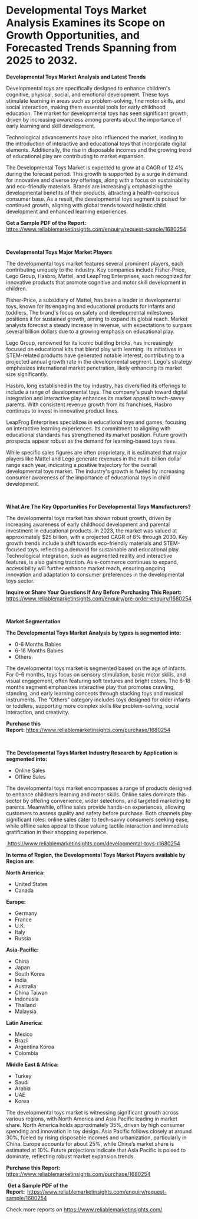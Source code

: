<p><h1>Developmental Toys Market Analysis Examines its Scope on Growth Opportunities, and Forecasted Trends Spanning from 2025 to 2032.</h1></p><p><strong>Developmental Toys Market Analysis and Latest Trends</strong></p>
<p><p>Developmental toys are specifically designed to enhance children's cognitive, physical, social, and emotional development. These toys stimulate learning in areas such as problem-solving, fine motor skills, and social interaction, making them essential tools for early childhood education. The market for developmental toys has seen significant growth, driven by increasing awareness among parents about the importance of early learning and skill development. </p><p>Technological advancements have also influenced the market, leading to the introduction of interactive and educational toys that incorporate digital elements. Additionally, the rise in disposable incomes and the growing trend of educational play are contributing to market expansion. </p><p>The Developmental Toys Market is expected to grow at a CAGR of 12.4% during the forecast period. This growth is supported by a surge in demand for innovative and diverse toy offerings, along with a focus on sustainability and eco-friendly materials. Brands are increasingly emphasizing the developmental benefits of their products, attracting a health-conscious consumer base. As a result, the developmental toys segment is poised for continued growth, aligning with global trends toward holistic child development and enhanced learning experiences.</p></p>
<p><strong>Get a Sample PDF of the Report:&nbsp;</strong> <a href="https://www.reliablemarketinsights.com/enquiry/request-sample/1680254?utm_campaign=2261&utm_medium=2&utm_source=Github&utm_content=ia&utm_term=09022025&utm_id=developmental-toys">https://www.reliablemarketinsights.com/enquiry/request-sample/1680254</a></p>
<p>&nbsp;</p>
<p><strong>Developmental Toys Major Market Players</strong></p>
<p><p>The developmental toys market features several prominent players, each contributing uniquely to the industry. Key companies include Fisher-Price, Lego Group, Hasbro, Mattel, and LeapFrog Enterprises, each recognized for innovative products that promote cognitive and motor skill development in children.</p><p>Fisher-Price, a subsidiary of Mattel, has been a leader in developmental toys, known for its engaging and educational products for infants and toddlers. The brand's focus on safety and developmental milestones positions it for sustained growth, aiming to expand its global reach. Market analysts forecast a steady increase in revenue, with expectations to surpass several billion dollars due to a growing emphasis on educational play.</p><p>Lego Group, renowned for its iconic building bricks, has increasingly focused on educational kits that blend play with learning. Its initiatives in STEM-related products have generated notable interest, contributing to a projected annual growth rate in the developmental segment. Lego's strategy emphasizes international market penetration, likely enhancing its market size significantly.</p><p>Hasbro, long established in the toy industry, has diversified its offerings to include a range of developmental toys. The company's push toward digital integration and interactive play enhances its market appeal to tech-savvy parents. With consistent revenue growth from its franchises, Hasbro continues to invest in innovative product lines.</p><p>LeapFrog Enterprises specializes in educational toys and games, focusing on interactive learning experiences. Its commitment to aligning with educational standards has strengthened its market position. Future growth prospects appear robust as the demand for learning-based toys rises.</p><p>While specific sales figures are often proprietary, it is estimated that major players like Mattel and Lego generate revenues in the multi-billion dollar range each year, indicating a positive trajectory for the overall developmental toys market. The industry's growth is fueled by increasing consumer awareness of the importance of educational toys in child development.</p></p>
<p>&nbsp;</p>
<p><strong>What Are The Key Opportunities For Developmental Toys Manufacturers?</strong></p>
<p><p>The developmental toys market has shown robust growth, driven by increasing awareness of early childhood development and parental investment in educational products. In 2023, the market was valued at approximately $25 billion, with a projected CAGR of 8% through 2030. Key growth trends include a shift towards eco-friendly materials and STEM-focused toys, reflecting a demand for sustainable and educational play. Technological integration, such as augmented reality and interactive features, is also gaining traction. As e-commerce continues to expand, accessibility will further enhance market reach, ensuring ongoing innovation and adaptation to consumer preferences in the developmental toys sector.</p></p>
<p><strong>Inquire or Share Your Questions If Any Before Purchasing This Report:</strong> <a href="https://www.reliablemarketinsights.com/enquiry/pre-order-enquiry/1680254?utm_campaign=2261&utm_medium=2&utm_source=Github&utm_content=ia&utm_term=09022025&utm_id=developmental-toys">https://www.reliablemarketinsights.com/enquiry/pre-order-enquiry/1680254</a></p>
<p>&nbsp;</p>
<p><strong>Market Segmentation</strong></p>
<p><strong>The Developmental Toys Market Analysis by types is segmented into:</strong></p>
<p><ul><li>0-6 Months Babies</li><li>6-18 Months Babies</li><li>Others</li></ul></p>
<p><p>The developmental toys market is segmented based on the age of infants. For 0-6 months, toys focus on sensory stimulation, basic motor skills, and visual engagement, often featuring soft textures and bright colors. The 6-18 months segment emphasizes interactive play that promotes crawling, standing, and early learning concepts through stacking toys and musical instruments. The "Others" category includes toys designed for older infants or toddlers, supporting more complex skills like problem-solving, social interaction, and creativity.</p></p>
<p><strong>Purchase this Report:&nbsp;</strong><a href="https://www.reliablemarketinsights.com/purchase/1680254?utm_campaign=2261&utm_medium=2&utm_source=Github&utm_content=ia&utm_term=09022025&utm_id=developmental-toys">https://www.reliablemarketinsights.com/purchase/1680254</a></p>
<p>&nbsp;</p>
<p><strong>The Developmental Toys Market Industry Research by Application is segmented into:</strong></p>
<p><ul><li>Online Sales</li><li>Offline Sales</li></ul></p>
<p><p>The developmental toys market encompasses a range of products designed to enhance children’s learning and motor skills. Online sales dominate this sector by offering convenience, wider selections, and targeted marketing to parents. Meanwhile, offline sales provide hands-on experiences, allowing customers to assess quality and safety before purchase. Both channels play significant roles: online sales cater to tech-savvy consumers seeking ease, while offline sales appeal to those valuing tactile interaction and immediate gratification in their shopping experience.</p></p>
<p><a href="https://www.reliablemarketinsights.com/developmental-toys-r1680254?utm_campaign=2261&utm_medium=2&utm_source=Github&utm_content=ia&utm_term=09022025&utm_id=developmental-toys">&nbsp;https://www.reliablemarketinsights.com/developmental-toys-r1680254</a></p>
<p><strong>In terms of Region, the Developmental Toys Market Players available by Region are:</strong></p>
<p>
    <p> <strong> North America: </strong>
        <ul>
            <li>United States</li>
            <li>Canada</li>
        </ul>
        </p> 
    <p> <strong> Europe: </strong>
        <ul>
            <li>Germany</li>
            <li>France</li>
            <li>U.K.</li>
            <li>Italy</li>
            <li>Russia</li>
        </ul>
        </p> 
    <p> <strong> Asia-Pacific: </strong>
        <ul>
            <li>China</li>
            <li>Japan</li>
            <li>South Korea</li>
            <li>India</li>
            <li>Australia</li>
            <li>China Taiwan</li>
            <li>Indonesia</li>
            <li>Thailand</li>
            <li>Malaysia</li>
        </ul>
        </p> 
    <p> <strong> Latin America: </strong>
        <ul>
            <li>Mexico</li>
            <li>Brazil</li>
            <li>Argentina Korea</li>
            <li>Colombia</li>
        </ul>
        </p> 
    <p> <strong> Middle East & Africa: </strong>
        <ul>
            <li>Turkey</li>
            <li>Saudi</li>
            <li>Arabia</li>
            <li>UAE</li>
            <li>Korea</li>
        </ul>
    </p>
    </p>
<p><p>The developmental toys market is witnessing significant growth across various regions, with North America and Asia Pacific leading in market share. North America holds approximately 35%, driven by high consumer spending and innovation in toy design. Asia Pacific follows closely at around 30%, fueled by rising disposable incomes and urbanization, particularly in China. Europe accounts for about 25%, while China’s market share is estimated at 10%. Future projections indicate that Asia Pacific is poised to dominate, reflecting robust market expansion trends.</p></p>
<p><strong>Purchase this Report: </strong><a href="https://www.reliablemarketinsights.com/purchase/1680254?utm_campaign=2261&utm_medium=2&utm_source=Github&utm_content=ia&utm_term=09022025&utm_id=developmental-toys">https://www.reliablemarketinsights.com/purchase/1680254</a></p>
<p>&nbsp;<strong>Get a Sample PDF of the Report:&nbsp;&nbsp;</strong><a href="https://www.reliablemarketinsights.com/enquiry/request-sample/1680254?utm_campaign=2261&utm_medium=2&utm_source=Github&utm_content=ia&utm_term=09022025&utm_id=developmental-toys">https://www.reliablemarketinsights.com/enquiry/request-sample/1680254</a></p>
<p><strong></strong></p>
<p>Check more reports on <a href="https://www.reliablemarketinsights.com/?utm_campaign=2261&utm_medium=2&utm_source=Github&utm_content=ia&utm_term=09022025&utm_id=developmental-toys">https://www.reliablemarketinsights.com/</a></p>